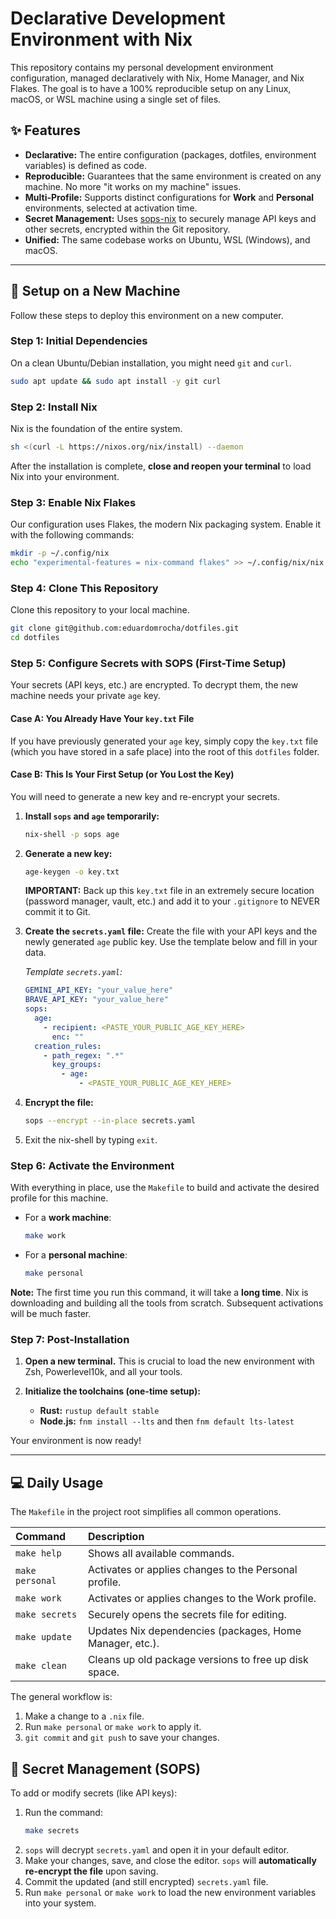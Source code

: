 # Declarative Development Environment with Nix

This repository contains my personal development environment configuration, managed declaratively with Nix, Home Manager, and Nix Flakes. The goal is to have a 100% reproducible setup on any Linux, macOS, or WSL machine using a single set of files.

## ✨ Features

* **Declarative:** The entire configuration (packages, dotfiles, environment variables) is defined as code.
* **Reproducible:** Guarantees that the same environment is created on any machine. No more "it works on my machine" issues.
* **Multi-Profile:** Supports distinct configurations for **Work** and **Personal** environments, selected at activation time.
* **Secret Management:** Uses [sops-nix](https://github.com/Mic92/sops-nix) to securely manage API keys and other secrets, encrypted within the Git repository.
* **Unified:** The same codebase works on Ubuntu, WSL (Windows), and macOS.

---

## 🚀 Setup on a New Machine

Follow these steps to deploy this environment on a new computer.

### Step 1: Initial Dependencies

On a clean Ubuntu/Debian installation, you might need `git` and `curl`.

```bash
sudo apt update && sudo apt install -y git curl
```

### Step 2: Install Nix

Nix is the foundation of the entire system.

```bash
sh <(curl -L https://nixos.org/nix/install) --daemon
```
After the installation is complete, **close and reopen your terminal** to load Nix into your environment.

### Step 3: Enable Nix Flakes

Our configuration uses Flakes, the modern Nix packaging system. Enable it with the following commands:

```bash
mkdir -p ~/.config/nix
echo "experimental-features = nix-command flakes" >> ~/.config/nix/nix.conf
```

### Step 4: Clone This Repository

Clone this repository to your local machine.

```bash
git clone git@github.com:eduardomrocha/dotfiles.git
cd dotfiles
```

### Step 5: Configure Secrets with SOPS (First-Time Setup)

Your secrets (API keys, etc.) are encrypted. To decrypt them, the new machine needs your private `age` key.

#### Case A: You Already Have Your `key.txt` File

If you have previously generated your `age` key, simply copy the `key.txt` file (which you have stored in a safe place) into the root of this `dotfiles` folder.

#### Case B: This Is Your First Setup (or You Lost the Key)

You will need to generate a new key and re-encrypt your secrets.

1.  **Install `sops` and `age` temporarily:**
    ```bash
    nix-shell -p sops age
    ```

2.  **Generate a new key:**
    ```bash
    age-keygen -o key.txt
    ```
    **IMPORTANT:** Back up this `key.txt` file in an extremely secure location (password manager, vault, etc.) and add it to your `.gitignore` to NEVER commit it to Git.

3.  **Create the `secrets.yaml` file:** Create the file with your API keys and the newly generated `age` public key. Use the template below and fill in your data.

    *Template `secrets.yaml`:*
    ```yaml
    GEMINI_API_KEY: "your_value_here"
    BRAVE_API_KEY: "your_value_here"
    sops:
      age:
        - recipient: <PASTE_YOUR_PUBLIC_AGE_KEY_HERE>
          enc: ""
      creation_rules:
        - path_regex: ".*"
          key_groups:
            - age:
                - <PASTE_YOUR_PUBLIC_AGE_KEY_HERE>
    ```

4.  **Encrypt the file:**
    ```bash
    sops --encrypt --in-place secrets.yaml
    ```
5.  Exit the nix-shell by typing `exit`.

### Step 6: Activate the Environment

With everything in place, use the `Makefile` to build and activate the desired profile for this machine.

* For a **work machine**:
    ```bash
    make work
    ```
* For a **personal machine**:
    ```bash
    make personal
    ```

**Note:** The first time you run this command, it will take a **long time**. Nix is downloading and building all the tools from scratch. Subsequent activations will be much faster.

### Step 7: Post-Installation

1.  **Open a new terminal.** This is crucial to load the new environment with Zsh, Powerlevel10k, and all your tools.

2.  **Initialize the toolchains (one-time setup):**
    * **Rust:** `rustup default stable`
    * **Node.js:** `fnm install --lts` and then `fnm default lts-latest`

Your environment is now ready!

---

## 💻 Daily Usage

The `Makefile` in the project root simplifies all common operations.

| Command | Description |
| :--- | :--- |
| `make help` | Shows all available commands. |
| `make personal` | Activates or applies changes to the Personal profile. |
| `make work` | Activates or applies changes to the Work profile. |
| `make secrets` | Securely opens the secrets file for editing. |
| `make update` | Updates Nix dependencies (packages, Home Manager, etc.). |
| `make clean` | Cleans up old package versions to free up disk space. |

The general workflow is:
1.  Make a change to a `.nix` file.
2.  Run `make personal` or `make work` to apply it.
3.  `git commit` and `git push` to save your changes.

## 🔑 Secret Management (SOPS)

To add or modify secrets (like API keys):

1.  Run the command:
    ```bash
    make secrets
    ```
2.  `sops` will decrypt `secrets.yaml` and open it in your default editor.
3.  Make your changes, save, and close the editor. `sops` will **automatically re-encrypt the file** upon saving.
4.  Commit the updated (and still encrypted) `secrets.yaml` file.
5.  Run `make personal` or `make work` to load the new environment variables into your system.
